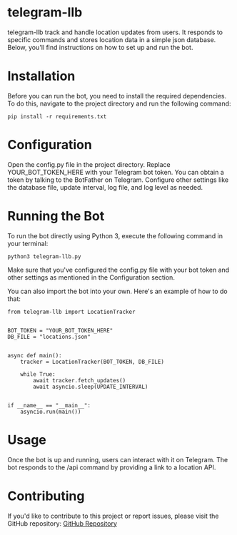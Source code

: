 # telegram-llb
telegram-llb track and handle location updates from users. It responds to specific commands and stores location data in a simple json database. Below, you'll find instructions on how to set up and run the bot.

# Installation
Before you can run the bot, you need to install the required dependencies. To do this, navigate to the project directory and run the following command:
```
pip install -r requirements.txt
```

# Configuration
Open the config.py file in the project directory.
Replace YOUR_BOT_TOKEN_HERE with your Telegram bot token. You can obtain a token by talking to the BotFather on Telegram.
Configure other settings like the database file, update interval, log file, and log level as needed.

# Running the Bot

To run the bot directly using Python 3, execute the following command in your terminal:
```
python3 telegram-llb.py
```
Make sure that you've configured the config.py file with your bot token and other settings as mentioned in the Configuration section.

You can also import the bot into your own. Here's an example of how to do that:

```
from telegram-llb import LocationTracker


BOT_TOKEN = "YOUR_BOT_TOKEN_HERE"
DB_FILE = "locations.json"


async def main():
    tracker = LocationTracker(BOT_TOKEN, DB_FILE)

    while True:
        await tracker.fetch_updates()
        await asyncio.sleep(UPDATE_INTERVAL)


if __name__ == "__main__":
    asyncio.run(main())
```

# Usage
Once the bot is up and running, users can interact with it on Telegram. The bot responds to the /api command by providing a link to a location API.

# Contributing
If you'd like to contribute to this project or report issues, please visit the GitHub repository: [GitHub Repository](https://github.com/tipodice/telegram-llb)
